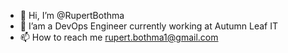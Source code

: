 - 👋 Hi, I’m @RupertBothma
- 👀 I’am a DevOps Engineer currently working at Autumn Leaf IT
- 📫 How to reach me rupert.bothma1@gmail.com

<!---
RupertBothma/RupertBothma is a ✨ special ✨ repository because its `README.md` (this file) appears on your GitHub profile.
You can click the Preview link to take a look at your changes.
--->

